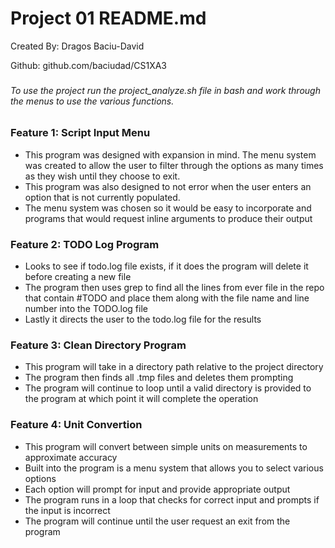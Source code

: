 # Project 01 README.md

Created By: Dragos Baciu-David

Github: github.com/baciudad/CS1XA3

### 

###### *To use the project run the project_analyze.sh file in bash and work through the menus to use the various functions.*



### Feature 1: Script Input Menu

- This program was designed with expansion in mind. The menu system was created to allow the user to filter through the options as many times as they wish until they choose to exit.
- This program was also designed to not error when the user enters an option that is not currently populated.
- The menu system was chosen so it would be easy to incorporate and programs that would request inline arguments to produce their output

### Feature 2: TODO Log Program

- Looks to see if todo.log file exists, if it does the program will delete it before creating a new file
- The program then uses grep to find all the lines from ever file in the repo that contain #TODO and place them along with the file name and line number into the TODO.log file
- Lastly it directs the user to the  todo.log file for the results

### Feature 3: Clean Directory Program

- This program will take in a directory path relative to the project directory
- The program then finds all .tmp files and deletes them prompting
- The program will continue to loop until a valid directory is provided to the program at which point it will complete the operation

### Feature 4: Unit Convertion

- This program will convert between simple units on measurements to approximate accuracy
- Built into the program is a menu system that allows you to select various options
- Each option will prompt for input and provide appropriate output
- The program runs in a loop that checks for correct input and prompts if the input is incorrect
- The program will continue until the user request an exit from the program